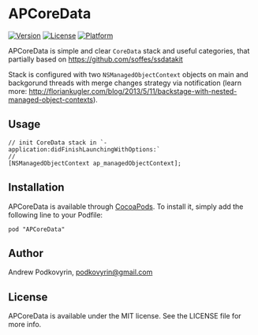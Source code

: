 # APCoreData

[![Version](https://img.shields.io/cocoapods/v/APCoreData.svg?style=flat)](http://cocoadocs.org/docsets/APCoreData)
[![License](https://img.shields.io/cocoapods/l/APCoreData.svg?style=flat)](http://cocoadocs.org/docsets/APCoreData)
[![Platform](https://img.shields.io/cocoapods/p/APCoreData.svg?style=flat)](http://cocoadocs.org/docsets/APCoreData)

APCoreData is simple and clear `CoreData` stack and useful categories, that partially based on https://github.com/soffes/ssdatakit

Stack is configured with two `NSManagedObjectContext` objects on main and backgorund threads with merge changes strategy via notification (learn more: http://floriankugler.com/blog/2013/5/11/backstage-with-nested-managed-object-contexts).

## Usage

```obj-c
// init CoreData stack in `-application:didFinishLaunchingWithOptions:`
//
[NSManagedObjectContext ap_managedObjectContext];
```
## Installation

APCoreData is available through [CocoaPods](http://cocoapods.org). To install
it, simply add the following line to your Podfile:

    pod "APCoreData"

## Author

Andrew Podkovyrin, podkovyrin@gmail.com

## License

APCoreData is available under the MIT license. See the LICENSE file for more info.

